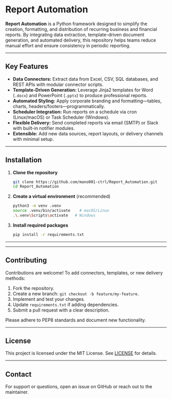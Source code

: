 # Report Automation

**Report Automation** is a Python framework designed to simplify the creation, formatting, and distribution of recurring business and financial reports. By integrating data extraction, template-driven document generation, and automated delivery, this repository helps teams reduce manual effort and ensure consistency in periodic reporting.

---

## Key Features

* **Data Connectors:** Extract data from Excel, CSV, SQL databases, and REST APIs with modular connector scripts.
* **Template-Driven Generation:** Leverage Jinja2 templates for Word (`.docx`) and PowerPoint (`.pptx`) to produce professional reports.
* **Automated Styling:** Apply corporate branding and formatting—tables, charts, headers/footers—programmatically.
* **Scheduler Integration:** Run reports on a schedule via cron (Linux/macOS) or Task Scheduler (Windows).
* **Flexible Delivery:** Send completed reports via email (SMTP) or Slack with built-in notifier modules.
* **Extensible:** Add new data sources, report layouts, or delivery channels with minimal setup.

---

## Installation

1. **Clone the repository**

   ```bash
   git clone https://github.com/mano001-ctrl/Report_Automation.git
   cd Report_Automation
   ```

2. **Create a virtual environment** (recommended)

   ```bash
   python3 -m venv .venv
   source .venv/bin/activate    # macOS/Linux
   .\.venv\Scripts\activate   # Windows
   ```

3. **Install required packages**

   ```bash
   pip install -r requirements.txt
   ```

---
---

## Contributing

Contributions are welcome! To add connectors, templates, or new delivery methods:

1. Fork the repository.
2. Create a new branch: `git checkout -b feature/my-feature`.
3. Implement and test your changes.
4. Update `requirements.txt` if adding dependencies.
5. Submit a pull request with a clear description.

Please adhere to PEP8 standards and document new functionality.

---

## License

This project is licensed under the MIT License. See [LICENSE](LICENSE) for details.

---

## Contact

For support or questions, open an issue on GitHub or reach out to the maintainer.
